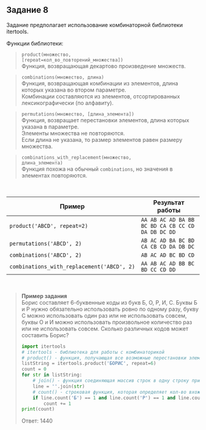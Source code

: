 ## Задание 8

Задание предполагает использование комбинаторной библиотеки itertools.

Функции библиотеки:

> <code>product(множество, [repeat=кол_во_повторений_множества])</code>\
> Функция, возвращающая декартово произведение множеств.

> <code>combinations(множество, длина)</code>\
> Функция, возвращающая комбинации из элементов, длина которых указана во втором параметре.\
> Комбинации составляются из элементов, отсортированных лексикографически (по алфавиту).

> <code>permutations(множество, [длина_элемента])</code>\
> Функция, возвращает перестановки элементов, длина которых указана в параметре.\
> Элементы множества не повторяются. \
> Если длина не указана, то размер элементов равен размеру множества.

> <code>combinations_with_replacement(множество, длина_элемента)</code>\
> Функция похожа на обычный <code>combinations</code>, но значения в элементах повторяются. 

<br>

<table class="docutils align-default">
    <thead>
        <tr class="row-odd">
            <th class="head">Пример</th>
            <th class="head">Результат работы</th>
        </tr>
    </thead>
    <tbody>
        <tr class="row-even"><td><code><span>product('ABCD',</span> <span >repeat=2)</span></code></td>
        <td><code><span>AA</span> <span >AB</span> <span >AC</span> <span >AD</span> <span >BA</span> <span >BB</span> <span >BC</span> <span >BD</span> <span >CA</span> <span >CB</span> <span >CC</span> <span >CD</span> <span >DA</span> <span >DB</span> <span >DC</span> <span >DD</span></code></td>
        </tr>
        <tr class="row-odd"><td><code ><span >permutations('ABCD',</span> <span >2)</span></code></td>
        <td><code ><span >AB</span> <span >AC</span> <span >AD</span> <span >BA</span> <span >BC</span> <span >BD</span> <span >CA</span> <span >CB</span> <span >CD</span> <span >DA</span> <span >DB</span> <span >DC</span></code></td>
        </tr>
        <tr class="row-even"><td><code ><span >combinations('ABCD',</span> <span >2)</span></code></td>
        <td><code ><span >AB</span> <span >AC</span> <span >AD</span> <span >BC</span> <span >BD</span> <span >CD</span></code></td>
        </tr>
        <tr class="row-odd"><td><code ><span >combinations_with_replacement('ABCD',&nbsp;2)</span></code></td>
        <td><code ><span >AA</span> <span >AB</span> <span >AC</span> <span >AD</span> <span >BB</span> <span >BC</span> <span >BD</span> <span >CC</span> <span >CD</span> <span >DD</span></code></td>
        </tr>
    </tbody>
</table>

<br>

> **Пример задания**\
> Борис составляет 6-буквенные коды из букв Б, О, Р, И, С.
> Буквы Б и Р нужно обязательно использовать ровно по одному разу,
> букву С можно использовать один раз или не использовать совсем,
> буквы О и И можно использовать произвольное количество раз или не использовать совсем.
> Сколько различных кодов может составить Борис?
>
> ```python
> import itertools
> # itertools - библиотека для работы с комбинаторикой
> # product() - функция, получающая все возможные перестановки элементов длины repeat из букв, которые в неё переданы
> listString = itertools.product('БОРИС', repeat=6)
> count = 0
> for str in listString:
>     # join() - функция соединяющая массив строк в одну строку при помощи разделителя, который указан до точки
>     line = ''.join(str)
>     # count() - строковая функция, которая определяет кол-во вхождений букв или слов в строку
>     if line.count('Б') == 1 and line.count('Р') == 1 and line.count('С') < 2:
>         count += 1
> print(count)
> ```
> 
> Ответ: 1440
